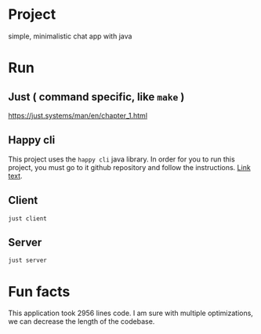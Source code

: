 # Project
simple, minimalistic chat app with java


# Run

## Just ( command specific, like ``make`` )
https://just.systems/man/en/chapter_1.html

## Happy cli
This project uses the ``happy cli`` java library. In order for you to run this project,
you must go to it github repository and follow the instructions. [Link text](https://gitlab.com/enyoos/happycli 'happycli repo').

## Client
``just client``

## Server
``just server``



# Fun facts
This application took 2956 lines code.
I am sure with multiple optimizations, we can decrease the length of the codebase.